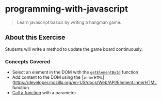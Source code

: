 # programming-with-javascript
> Learn javascript basics by writing a hangman game.

## About this Exercise
Students will write a method to update the game board continuously.

### Concepts Covered
- Select an element in the DOM with the [`getElementById`](https://developer.mozilla.org/en-US/docs/Web/API/document.getElementById) function
- Add content to the DOM using the [`innerHTML`](https://developer.mozilla.org/en-US/docs/Web/API/Element.innerHTML function
- [Call a function](https://developer.mozilla.org/en-US/docs/Web/JavaScript/Guide/Functions#Calling_functions) with a parameter